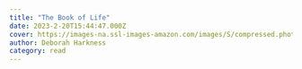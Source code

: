 ```yaml
---
title: "The Book of Life"
date: 2023-2-20T15:44:47.000Z
cover: https://images-na.ssl-images-amazon.com/images/S/compressed.photo.goodreads.com/books/1389281784i/16054217.jpg
author: Deborah Harkness
category: read
---
```

